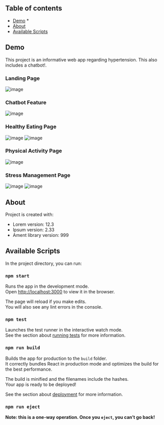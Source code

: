 ## Table of contents
* [Demo](#demo)
	* 
* [About](#about)
* [Available Scripts](#available-scripts)

## Demo
This project is an informative web app regarding hypertension. This also includes a chatbot!.
### Landing Page
![image](https://user-images.githubusercontent.com/77128514/149418422-18d9c2fe-8e6d-44bd-8853-a162f7a399c8.png)
### Chatbot Feature
![image](https://user-images.githubusercontent.com/77128514/149418825-ea375760-31cf-46fc-891b-ad560674ce45.png)
### Healthy Eating Page
![image](https://user-images.githubusercontent.com/77128514/149419060-25cbe448-1560-4d14-9cbd-658318bc5d75.png)
![image](https://user-images.githubusercontent.com/77128514/149419503-365aea18-18ed-4898-a919-c57abe939fa0.png)

### Physical Activity Page
![image](https://user-images.githubusercontent.com/77128514/149419121-5e869956-5932-4793-b178-3d9a6c83f687.png)

### Stress Management Page
![image](https://user-images.githubusercontent.com/77128514/149419349-d47e8e52-ef32-470a-a0a0-cd4a7f6dd7cf.png)
![image](https://user-images.githubusercontent.com/77128514/149419311-2f2090c7-e141-47ad-bdf6-b8b1381eb0af.png)




	
## About
Project is created with:
* Lorem version: 12.3
* Ipsum version: 2.33
* Ament library version: 999
	

## Available Scripts

In the project directory, you can run:

### `npm start`

Runs the app in the development mode.\
Open [http://localhost:3000](http://localhost:3000) to view it in the browser.

The page will reload if you make edits.\
You will also see any lint errors in the console.

### `npm test`

Launches the test runner in the interactive watch mode.\
See the section about [running tests](https://facebook.github.io/create-react-app/docs/running-tests) for more information.

### `npm run build`

Builds the app for production to the `build` folder.\
It correctly bundles React in production mode and optimizes the build for the best performance.

The build is minified and the filenames include the hashes.\
Your app is ready to be deployed!

See the section about [deployment](https://facebook.github.io/create-react-app/docs/deployment) for more information.

### `npm run eject`

**Note: this is a one-way operation. Once you `eject`, you can’t go back!**

